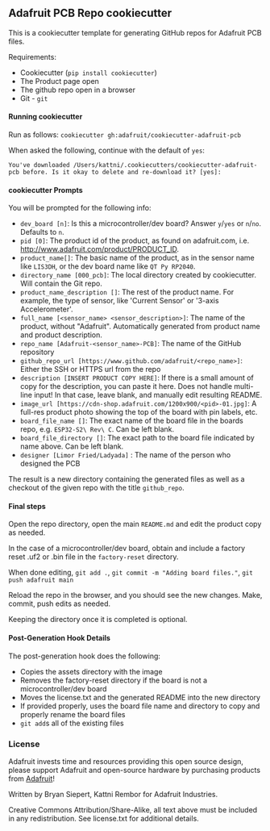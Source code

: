 ## Adafruit PCB Repo cookiecutter
This is a cookiecutter template for generating GitHub repos for Adafruit PCB files.

Requirements:
 * Cookiecutter (`pip install cookiecutter`)
 * The Product page open
 * The github repo open in a browser
 * Git - `git`

#### Running cookiecutter
Run as follows: `cookiecutter gh:adafruit/cookiecutter-adafruit-pcb`

When asked the following, continue with the default of `yes`:
```
You've downloaded /Users/kattni/.cookiecutters/cookiecutter-adafruit-pcb before. Is it okay to delete and re-download it? [yes]:
```

#### cookiecutter Prompts
You will be prompted for the following info:
 * `dev_board [n]`: Is this a microcontroller/dev board? Answer `y`/`yes` or `n`/`no`. Defaults to `n`.
 * `pid [0]`: The product id of the product, as found on adafruit.com, i.e. http://www.adafruit.com/product/PRODUCT_ID.
 * `product_name[]`: The basic name of the product, as in the sensor name like `LIS3DH`, or the dev board name like `QT Py RP2040`.
 * `directory_name [000_pcb]`: The local directory created by cookiecutter. Will contain the Git repo.
 * `product_name_description []`: The rest of the product name. For example, the type of sensor, like 'Current Sensor' or '3-axis Accelerometer'.
 * `full_name [<sensor_name> <sensor_description>]`: The name of the product, without "Adafruit". Automatically generated from product name and product description.
 * `repo_name [Adafruit-<sensor_name>-PCB]`: The name of the GitHub repository
 * `github_repo_url [https://www.github.com/adafruit/<repo_name>]`: Either the SSH or HTTPS url from the repo
 * `description [INSERT PRODUCT COPY HERE]`: If there is a small amount of copy for the description, you can paste it here. Does not handle multi-line input! In that case, leave blank, and manually edit resulting README.
 * `image_url [https://cdn-shop.adafruit.com/1200x900/<pid>-01.jpg]`: A full-res product photo showing the top of the board with pin labels, etc.
 * `board_file_name []`: The exact name of the board file in the boards repo, e.g. `ESP32-S2\ Rev\ C`. Can be left blank.
 * `board_file_directory []`: The exact path to the board file indicated by name above. Can be left blank.
 * `designer [Limor Fried/Ladyada]` : The name of the person who designed the PCB

The result is a new directory containing the generated files as well as a checkout of the given repo with the title `github_repo`.

#### Final steps
Open the repo directory, open the main `README.md` and edit the product copy as needed.

In the case of a microcontroller/dev board, obtain and include a factory reset .uf2 or .bin file in the
`factory-reset` directory.

When done editing, `git add .`, `git commit -m "Adding board files."`, `git push adafruit main`

Reload the repo in the browser, and you should see the new changes. Make, commit, push edits as needed.

Keeping the directory once it is completed is optional.

#### Post-Generation Hook Details
The post-generation hook does the following:
 * Copies the assets directory with the image
 * Removes the factory-reset directory if the board is not a microcontroller/dev board
 * Moves the license.txt and the generated README into the new directory
 * If provided properly, uses the board file name and directory to copy and properly rename the board files
 * `git add`s all of the existing files

### License

Adafruit invests time and resources providing this open source design, please support Adafruit and open-source hardware by purchasing products from [Adafruit](https://www.adafruit.com)!

Written by Bryan Siepert, Kattni Rembor for Adafruit Industries.

Creative Commons Attribution/Share-Alike, all text above must be included in any redistribution. See license.txt for additional details.
